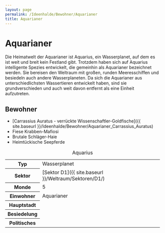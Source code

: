 ```yaml
---
layout: page
permalink: /Ideenhalde/Bewohner/Aquarianer
title: Aquarianer
---
```


# Aquarianer

Die Heimatwelt der Aquarianer ist Aquarius, ein Wasserplanet, auf dem es ist weit und breit kein Festland gibt. Trotzdem haben sich auf Aquarius intelligente Spezies entwickelt, die gemeinhin als Aquarianer bezeichnet werden. Sie bereisen den Weltraum mit großen, runden Meeresschiffen und besiedeln auch andere Wasserplaneten. Da sich die Aquarianer aus unterschiedlichsten Wassertieren entwickelt haben, sind sie grundverschieden und auch weit davon entfernt als eine Einheit aufzutreten.

## Bewohner

- [Carrassius Auratus - verrückte Wissenschaftler-Goldfische]({{ site.baseurl }}/Ideenhalde/Bewohner/Aquarianer_Carrassius_Auratus)
- Fiese Krabben-Mafiosi
- Brutale Schläger-Haie
- Heimtückische Seepferde

<table data-type="planet">
<caption>Aquarius</caption>
<tbody>
<tr><th>Typ</th><td>Wasserplanet</td></tr>
<tr><th>Sektor</th><td>[Sektor D1]({{ site.baseurl }}/Weltraum/Sektoren/D1/)</td></tr>
<tr><th>Monde</th><td>5</td></tr>
<tr><th>Einwohner</th><td>Aquarianer</td></tr>
<tr><th>Hauptstadt</th><td> </td></tr>
<tr><th>Besiedelung</th><td> </td></tr>
<tr><th>Politisches</th><td> </td></tr>
</tbody>
</table>
